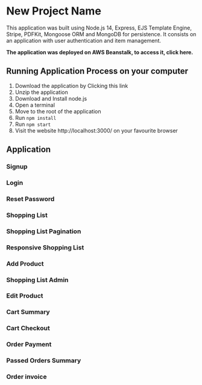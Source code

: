 # New Project Name

This application was built using Node.js 14, Express, EJS Template Engine, Stripe, PDFKit, Mongoose ORM and MongoDB for persistence. It consists on an application with user authentication and item management.

**The application was deployed on AWS Beanstalk, to access it, click here.**

## Running Application Process on your computer

1. Download the application by Clicking this link
2. Unzip the application
3. Download and Install node.js 
4. Open a terminal
5. Move to the root of the application
6. Run `npm install`
7. Run `npm start`
8. Visit the website http://localhost:3000/ on your favourite browser

## Application

### Signup



### Login



### Reset Password



### Shopping List



### Shopping List Pagination



### Responsive Shopping List




### Add Product



### Shopping List Admin



### Edit Product



### Cart Summary



### Cart Checkout



### Order Payment



### Passed Orders Summary



### Order invoice


